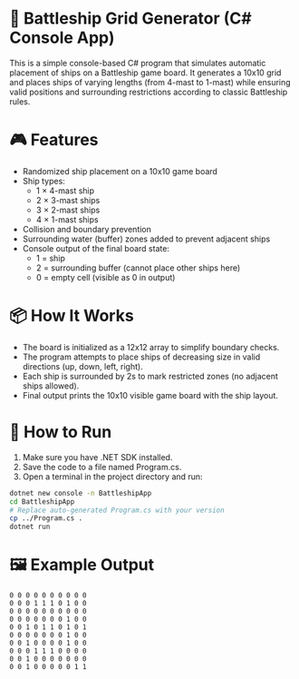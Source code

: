 # 🚢 Battleship Grid Generator (C# Console App)
This is a simple console-based C# program that simulates automatic placement of ships on a Battleship game board. It generates a 10x10 grid and places ships of varying lengths (from 4-mast to 1-mast) while ensuring valid positions and surrounding restrictions according to classic Battleship rules.
# 🎮 Features
- Randomized ship placement on a 10x10 game board
- Ship types:
  - 1 × 4-mast ship
  - 2 × 3-mast ships
  - 3 × 2-mast ships
  - 4 × 1-mast ships
- Collision and boundary prevention
- Surrounding water (buffer) zones added to prevent adjacent ships
- Console output of the final board state:
  - 1 = ship
  - 2 = surrounding buffer (cannot place other ships here)
  - 0 = empty cell (visible as 0 in output)
 # 📦 How It Works
- The board is initialized as a 12x12 array to simplify boundary checks.
- The program attempts to place ships of decreasing size in valid directions (up, down, left, right).
- Each ship is surrounded by 2s to mark restricted zones (no adjacent ships allowed).
- Final output prints the 10x10 visible game board with the ship layout.
# 🚀 How to Run
1. Make sure you have .NET SDK installed.
2. Save the code to a file named Program.cs.
3. Open a terminal in the project directory and run:
```bash
dotnet new console -n BattleshipApp
cd BattleshipApp
# Replace auto-generated Program.cs with your version
cp ../Program.cs .
dotnet run
```
# 🖼️ Example Output
```python-repl
0 0 0 0 0 0 0 0 0 0 
0 0 0 1 1 1 0 1 0 0 
0 0 0 0 0 0 0 0 0 0 
0 0 0 0 0 0 0 1 0 0 
0 0 1 0 1 1 0 1 0 1 
0 0 0 0 0 0 0 1 0 0 
0 0 1 0 0 0 0 1 0 0 
0 0 0 1 1 1 0 0 0 0 
0 0 1 0 0 0 0 0 0 0 
0 0 1 0 0 0 0 0 1 1 
```
